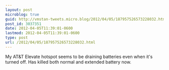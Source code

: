 ```yaml
---
layout: post
microblog: true
guid: http://vmstan-tweets.micro.blog/2012/04/05/187957526573228032.html
post_id: 3037351
date: 2012-04-05T11:39:01-0600
lastmod: 2012-04-05T11:39:01-0600
type: post
url: /2012/04/05/187957526573228032.html
---
```

My AT&T Elevate hotspot seems to be draining batteries even when it's turned off. Has killed both normal and extended battery now.
